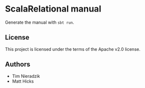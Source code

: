 # ScalaRelational manual
Generate the manual with ``sbt run``.

## License
This project is licensed under the terms of the Apache v2.0 license.

## Authors
* Tim Nieradzik
* Matt Hicks

